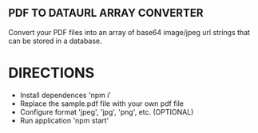 ## PDF TO DATAURL ARRAY CONVERTER

Convert your PDF files into an array of base64 image/jpeg url strings that can be stored in a database.

# DIRECTIONS
  - Install dependences 'npm i'
  - Replace the sample.pdf file with your own pdf file
  - Configure format 'jpeg', 'jpg', 'png', etc.  (OPTIONAL)
  - Run application 'npm start' 
